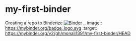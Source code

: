 # my-first-binder
Creating a repo to Binderize
[![Binder](https://mybinder.org/badge_logo.svg)](https://mybinder.org/v2/gh/monali1391/my-first-binder/HEAD)
.. image:: https://mybinder.org/badge_logo.svg
 :target: https://mybinder.org/v2/gh/monali1391/my-first-binder/HEAD
